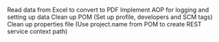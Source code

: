 Read data from Excel to convert to PDF
Implement AOP for logging and setting up data
Clean up POM (Set up profile, developers and SCM tags)
Clean up properties file (Use project.name from POM to create REST service context path)
